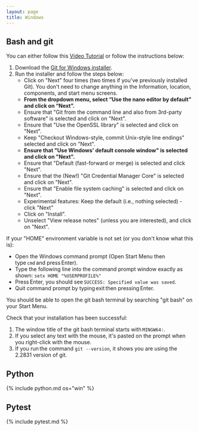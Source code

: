 ```yaml
---
layout: page
title: Windows
---
```


## Bash and git
You can either follow this [Video
Tutorial](https://www.youtube.com/watch?v=339AEqk9c-8) or follow the
instructions below:

1. Download the [Git for Windows installer](https://git-for-windows.github.io/).
1. Run the installer and follow the steps below:
   - Click on "Next" four times (two times if you've previously installed Git).
     You don't need to change anything in the Information, location, components,
     and start menu screens.
   - **From the dropdown menu, select “Use the nano editor by default” and click on “Next”.**
   - Ensure that "Git from the command line and also from 3rd-party software" is selected and click on
     "Next".
   - Ensure that "Use the OpenSSL library" is selected and click on "Next".
   - Keep "Checkout Windows-style, commit Unix-style line endings" selected and click on "Next".
   - **Ensure that "Use Windows' default console window" is selected and click on "Next".**
   - Ensure that "Default (fast-forward or merge) is selected and click "Next". 
   - Ensure that the (New!) "Git Credential Manager Core" is selected and click on "Next". 
   - Ensure that "Enable file system caching" is selected and click on "Next". 
   - Experimental features: Keep the default (i.e., nothing selected) - click "Next"
   - Click on "Install".
   - Unselect "View release notes" (unless you are interested), and click on "Next". 

If your "HOME" environment variable is not set (or you don't know what this is): 
   - Open the Windows command prompt (Open Start Menu then type `cmd` and press Enter).
   - Type the following line into the command prompt window exactly as shown:
`setx HOME "%USERPROFILE%"`
   - Press Enter, you should see `SUCCESS: Specified value was saved`. 
   - Quit command prompt by typing exit then pressing Enter.


You should be able to open the git bash terminal by searching "git bash" on your Start Menu. 

Check that your installation has been successful:
1. The window title of the git bash terminal starts with `MINGW64:`. 
1. If you select any text with the mouse, it's pasted on the prompt when you right-click with the mouse. 
1. If you run the command `git --version`, it shows you are using the 2.2831 version of git.  

## Python
{% include python.md os="win" %}


## Pytest
{% include pytest.md %}
